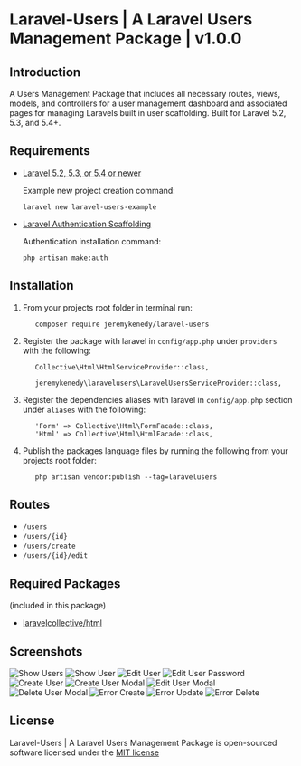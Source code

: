 # Laravel-Users | A Laravel Users Management Package | v1.0.0

## Introduction

A Users Management Package that includes all necessary routes, views, models, and controllers for a user management dashboard and associated pages for managing Laravels built in user scaffolding.
Built for Laravel 5.2, 5.3, and 5.4+.

## Requirements

* [Laravel 5.2, 5.3, or 5.4 or newer](https://laravel.com/docs/installation)

   Example new project creation command:

   ```laravel new laravel-users-example```

* [Laravel Authentication Scaffolding](https://laravel.com/docs/authentication)

   Authentication installation command:

   ```php artisan make:auth```


## Installation

1. From your projects root folder in terminal run:

   ```
      composer require jeremykenedy/laravel-users
   ```

2. Register the package with laravel in `config/app.php` under `providers` with the following:

   ```
      Collective\Html\HtmlServiceProvider::class,

      jeremykenedy\laravelusers\LaravelUsersServiceProvider::class,

   ```


3. Register the dependencies aliases with laravel in `config/app.php` section under `aliases` with the following:

   ```
      'Form' => Collective\Html\FormFacade::class,
      'Html' => Collective\Html\HtmlFacade::class,
   ```

4. Publish the packages language files by running the following from your projects root folder:

   ```
      php artisan vendor:publish --tag=laravelusers
   ```

## Routes

* ```/users```
* ```/users/{id}```
* ```/users/create```
* ```/users/{id}/edit```

## Required Packages
(included in this package)

* [laravelcollective/html](https://packagist.org/packages/laravelcollective/html)

## Screenshots

![Show Users](https://s3-us-west-2.amazonaws.com/github-project-images/laravel-users/show-users.jpg)
![Show User](https://s3-us-west-2.amazonaws.com/github-project-images/laravel-users/show-user.jpg)
![Edit User](https://s3-us-west-2.amazonaws.com/github-project-images/laravel-users/edit-user.jpg)
![Edit User Password](https://s3-us-west-2.amazonaws.com/github-project-images/laravel-users/edit-user-pw.jpg)
![Create User](https://s3-us-west-2.amazonaws.com/github-project-images/laravel-users/create-user.jpg)
![Create User Modal](https://s3-us-west-2.amazonaws.com/github-project-images/laravel-users/save-user-modal.jpg)
![Edit User Modal]()
![Delete User Modal](https://s3-us-west-2.amazonaws.com/github-project-images/laravel-users/delete-user-modal.jpg)
![Error Create](https://s3-us-west-2.amazonaws.com/github-project-images/laravel-users/error-create.jpg)
![Error Update](https://s3-us-west-2.amazonaws.com/github-project-images/laravel-users/error-update.jpg)
![Error Delete](https://s3-us-west-2.amazonaws.com/github-project-images/laravel-users/error-delete.jpg)

## License

Laravel-Users | A Laravel Users Management Package is open-sourced software licensed under the [MIT license](http://opensource.org/licenses/MIT)